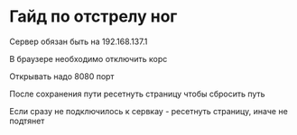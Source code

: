 # Гайд по отстрелу ног

Сервер обязан быть на 192.168.137.1

В браузере необходимо отключить корс

Открывать надо 8080 порт

После сохранения пути ресетнуть страницу чтобы сбросить путь

Если сразу не подключилось к сервкау - ресетнуть страницу, иначе не подтянет

